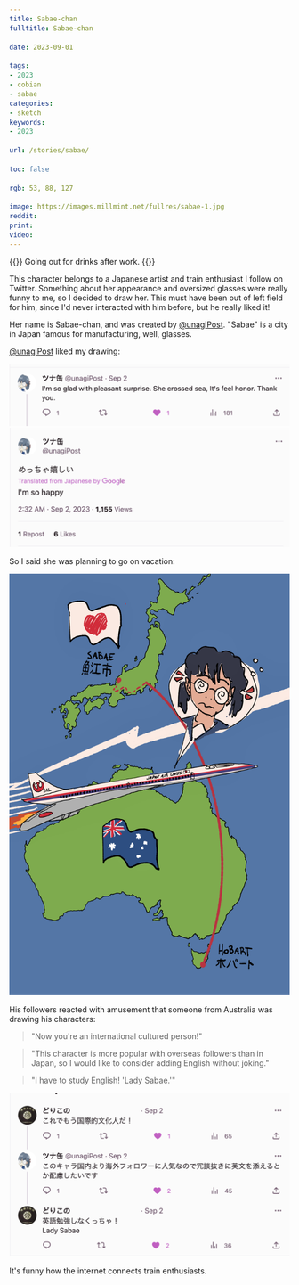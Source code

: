```yaml
---
title: Sabae-chan
fulltitle: Sabae-chan

date: 2023-09-01

tags:
- 2023
- cobian
- sabae
categories:
- sketch
keywords:
- 2023

url: /stories/sabae/

toc: false

rgb: 53, 88, 127

image: https://images.millmint.net/fullres/sabae-1.jpg
reddit:
print:
video:
---
```

{{<hint caption>}}
Going out for drinks after work.
{{</hint>}}

This character belongs to a Japanese artist and train enthusiast I follow on Twitter. Something about her appearance and oversized glasses were really funny to me, so I decided to draw her. This must have been out of left field for him, since I'd never interacted with him before, but he really liked it!

Her name is Sabae-chan, and was created by [@unagiPost](https://twitter.com/unagiPost). "Sabae" is a city in Japan famous for manufacturing, well, glasses.

[@unagiPost](https://twitter.com/unagiPost) liked my drawing:

![image of Sabae-chan and Cobian](/images/media/sabae-3.png)
![image of Sabae-chan and Cobian](/images/media/sabae-4.png)

So I said she was planning to go on vacation:

![image of Sabae-chan and Cobian](/images/fullres/sabae-2.jpg)

His followers reacted with amusement that someone from Australia was drawing his characters:

> "Now you're an international cultured person!"

> "This character is more popular with overseas followers than in Japan, so I would like to consider adding English without joking."

> "I have to study English! 'Lady Sabae.'"

![image of Sabae-chan and Cobian](/images/media/sabae-5.png)

It's funny how the internet connects train enthusiasts.